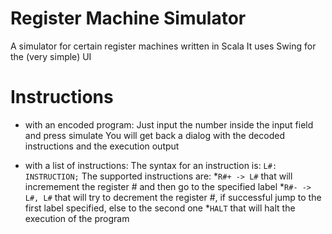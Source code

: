 # Register Machine Simulator
A simulator for certain register machines written in Scala
It uses Swing for the (very simple) UI

# Instructions
* with an encoded program:
  Just input the number inside the input field and press simulate
  You will get back a dialog with the decoded instructions and the execution output

* with a list of instructions:
 The syntax for an instruction is:
```L#: INSTRUCTION;```
The supported instructions are:
*```R#+ -> L#``` that will incremement the register # and then go to the specified label
*```R#- -> L#, L#``` that will try to decrement the register #, if successful jump to the first label specified, else to the second one
*```HALT``` that will halt the execution of the program

